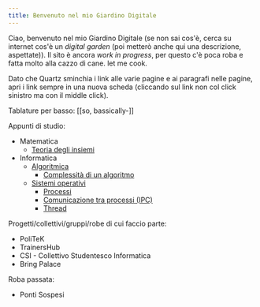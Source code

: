 ```yaml
---
title: Benvenuto nel mio Giardino Digitale
---
```

Ciao, benvenuto nel mio Giardino Digitale (se non sai cos'è, cerca su internet cos'è un _digital garden_ (poi metterò anche qui una descrizione, aspettate)).
Il sito è ancora _work in progress_, per questo c'è poca roba e fatta molto alla cazzo di cane. let me cook.

Dato che Quartz sminchia i link alle varie pagine e ai paragrafi nelle pagine, apri i link sempre in una nuova scheda (cliccando sul link non col click sinistro ma con il middle click).

Tablature per basso: [[so, bassically-]]

Appunti di studio:
- Matematica
	- [Teoria degli insiemi](Teoria%20degli%20insiemi.md)
- Informatica
	- [Algoritmica](Algoritmica.md)
		- [Complessità di un algoritmo](Complessità%20di%20un%20algoritmo.md)
	- [Sistemi operativi](Sistemi%20operativi.md)
		- [Processi](Processi.md)
		- [Comunicazione tra processi (IPC)](Comunicazione%20tra%20processi%20(IPC).md)
		- [Thread](Thread.md)

Progetti/collettivi/gruppi/robe di cui faccio parte:
- PoliTeK
- TrainersHub
- CSI - Collettivo Studentesco Informatica
- Bring Palace

Roba passata:
- Ponti Sospesi